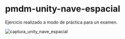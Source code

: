 # pmdm-unity-nave-espacial
Ejercicio realizado a modo de práctica para un examen.

![captura_unity_nave_espacial](https://user-images.githubusercontent.com/86477169/156893343-c18d7690-a6b0-4e4c-8826-16fb571935c2.PNG)

